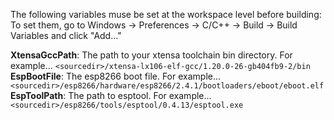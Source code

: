 The following variables muse be set at the workspace level before building:
To set them, go to
 Windows -> Preferences -> C/C++ -> Build -> Build Variables
and click "Add..."

**XtensaGccPath**: The path to your xtensa toolchain bin directory.  For example...
	`<sourcedir>/xtensa-lx106-elf-gcc/1.20.0-26-gb404fb9-2/bin`  
**EspBootFile**: The esp8266 boot file.  For example...
	`<sourcedir>/esp8266/hardware/esp8266/2.4.1/bootloaders/eboot/eboot.elf`  
**EspToolPath**: The path to esptool.  For example...  
	`<sourcedir>/esp8266/tools/esptool/0.4.13/esptool.exe`
